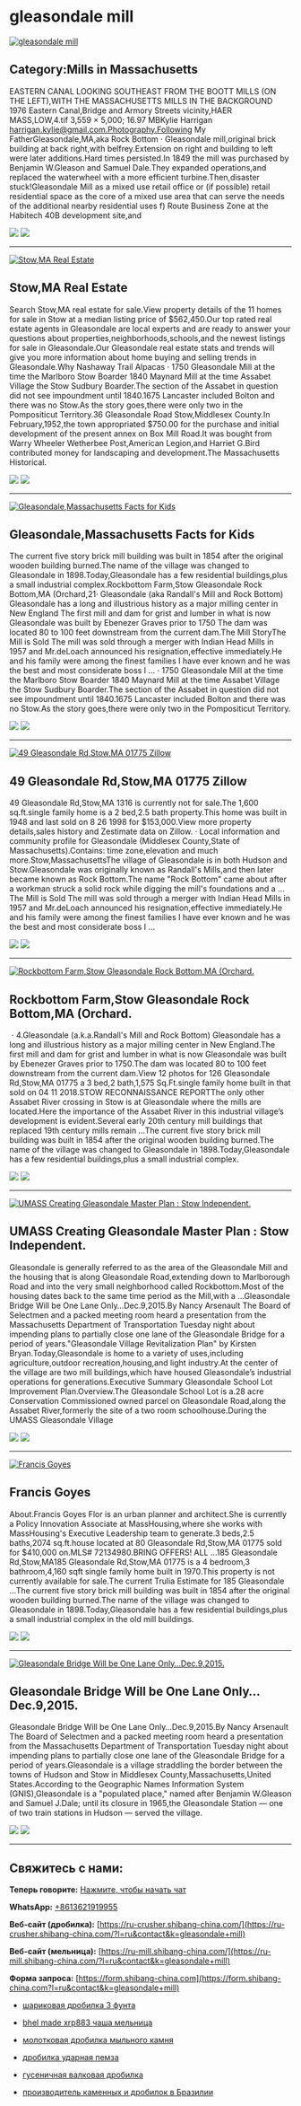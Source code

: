 # gleasondale mill

<a href="https://swt.shibang-china.com/?l=ru&img&k=gleasondale+mill" target="_blank">![gleasondale mill](http://static.shibang-china.com/all-800x300/259.jpg)</a>

## Category:Mills in Massachusetts
EASTERN CANAL LOOKING SOUTHEAST FROM THE BOOTT MILLS (ON THE LEFT),WITH THE MASSACHUSETTS MILLS IN THE BACKGROUND 1976 Eastern Canal,Bridge and Armory Streets vicinity,HAER MASS,LOW,4.tif 3,559 &#215; 5,000; 16.97 MBKylie Harrigan harrigan.kylie@gmail.com.Photography.Following My FatherGleasondale,MA,aka Rock Bottom&nbsp;&#0183;&#32;Gleasondale mill,original brick building at back right,with belfrey.Extension on right and building to left were later additions.Hard times persisted.In 1849 the mill was purchased by Benjamin W.Gleason and Samuel Dale.They expanded operations,and replaced the waterwheel with a more efficient turbine.Then,disaster stuck!Gleasondale Mill as a mixed use retail office or (if possible) retail residential space as the core of a mixed use area that can serve the needs of the additional nearby residential uses f) Route Business Zone at the Habitech 40B development site,and


<a href="https://whatsapp.shibangsoft.com/WhatsApp.php" target="_blank" title="WhatsApp">![](http://static.shibang-china.com/icon/whatsapp.png)</a> <a href="https://swt.shibang-china.com/?l=ru&icon&k=gleasondale+mill" target="_blank">![](http://static.shibang-china.com/icon/chat-ru.png)</a>

---

<a href="https://swt.shibang-china.com/?l=ru&img&k=gleasondale+mill" target="_blank">![Stow,MA Real Estate](http://static.shibang-china.com/all-800x300/318.jpg)</a>

## Stow,MA Real Estate
Search Stow,MA real estate for sale.View property details of the 11 homes for sale in Stow at a median listing price of $562,450.Our top rated real estate agents in Gleasondale are local experts and are ready to answer your questions about properties,neighborhoods,schools,and the newest listings for sale in Gleasondale.Our Gleasondale real estate stats and trends will give you more information about home buying and selling trends in Gleasondale.Why Nashaway Trail Alpacas&nbsp;&#0183;&#32;1750 Gleasondale Mill at the time the Marlboro Stow Boarder 1840 Maynard Mill at the time Assabet Village the Stow Sudbury Boarder.The section of the Assabet in question did not see impoundment until 1840.1675 Lancaster included Bolton and there was no Stow.As the story goes,there were only two in the Pompositicut Territory.36 Gleasondale Road Stow,Middlesex County.In February,1952,the town appropriated $750.00 for the purchase and initial development of the present annex on Box Mill Road.It was bought from Warry Wheeler Wetherbee Post,American Legion,and Harriet G.Bird contributed money for landscaping and development.The Massachusetts Historical.


<a href="https://whatsapp.shibangsoft.com/WhatsApp.php" target="_blank" title="WhatsApp">![](http://static.shibang-china.com/icon/whatsapp.png)</a> <a href="https://swt.shibang-china.com/?l=ru&icon&k=gleasondale+mill" target="_blank">![](http://static.shibang-china.com/icon/chat-ru.png)</a>

---

<a href="https://swt.shibang-china.com/?l=ru&img&k=gleasondale+mill" target="_blank">![Gleasondale,Massachusetts Facts for Kids](http://static.shibang-china.com/all-800x300/34.jpg)</a>

## Gleasondale,Massachusetts Facts for Kids
The current five story brick mill building was built in 1854 after the original wooden building burned.The name of the village was changed to Gleasondale in 1898.Today,Gleasondale has a few residential buildings,plus a small industrial complex.Rockbottom Farm,Stow Gleasondale Rock Bottom,MA (Orchard,21&#183; Gleasondale (aka Randall's Mill and Rock Bottom) Gleasondale has a long and illustrious history as a major milling center in New England The first mill and dam for grist and lumber in what is now Gleasondale was built by Ebenezer Graves prior to 1750 The dam was located 80 to 100 feet downstream from the current dam.The Mill StoryThe Mill is Sold The mill was sold through a merger with Indian Head Mills in 1957 and Mr.deLoach announced his resignation,effective immediately.He and his family were among the finest families I have ever known and he was the best and most considerate boss I …&nbsp;&#0183;&#32;1750 Gleasondale Mill at the time the Marlboro Stow Boarder 1840 Maynard Mill at the time Assabet Village the Stow Sudbury Boarder.The section of the Assabet in question did not see impoundment until 1840.1675 Lancaster included Bolton and there was no Stow.As the story goes,there were only two in the Pompositicut Territory.


<a href="https://whatsapp.shibangsoft.com/WhatsApp.php" target="_blank" title="WhatsApp">![](http://static.shibang-china.com/icon/whatsapp.png)</a> <a href="https://swt.shibang-china.com/?l=ru&icon&k=gleasondale+mill" target="_blank">![](http://static.shibang-china.com/icon/chat-ru.png)</a>

---

<a href="https://swt.shibang-china.com/?l=ru&img&k=gleasondale+mill" target="_blank">![49 Gleasondale Rd,Stow,MA 01775 Zillow](http://static.shibang-china.com/all-800x300/232.jpg)</a>

## 49 Gleasondale Rd,Stow,MA 01775 Zillow
49 Gleasondale Rd,Stow,MA 1316 is currently not for sale.The 1,600 sq.ft.single family home is a 2 bed,2.5 bath property.This home was built in 1948 and last sold on 8 26 1998 for $153,000.View more property details,sales history and Zestimate data on Zillow.&nbsp;&#0183;&#32;Local information and community profile for Gleasondale (Middlesex County,State of Massachusetts).Contains: time zone,elevation and much more.Stow,MassachusettsThe village of Gleasondale is in both Hudson and Stow.Gleasondale was originally known as Randall's Mills,and then later became known as Rock Bottom.The name &quot;Rock Bottom&quot; came about after a workman struck a solid rock while digging the mill's foundations and a …The Mill is Sold The mill was sold through a merger with Indian Head Mills in 1957 and Mr.deLoach announced his resignation,effective immediately.He and his family were among the finest families I have ever known and he was the best and most considerate boss I …


<a href="https://whatsapp.shibangsoft.com/WhatsApp.php" target="_blank" title="WhatsApp">![](http://static.shibang-china.com/icon/whatsapp.png)</a> <a href="https://swt.shibang-china.com/?l=ru&icon&k=gleasondale+mill" target="_blank">![](http://static.shibang-china.com/icon/chat-ru.png)</a>

---

<a href="https://swt.shibang-china.com/?l=ru&img&k=gleasondale+mill" target="_blank">![Rockbottom Farm,Stow Gleasondale Rock Bottom,MA (Orchard.](http://static.shibang-china.com/all-800x300/1306.jpg)</a>

## Rockbottom Farm,Stow Gleasondale Rock Bottom,MA (Orchard.
&nbsp;&#0183;&#32;4.Gleasondale (a.k.a.Randall's Mill and Rock Bottom) Gleasondale has a long and illustrious history as a major milling center in New England.The first mill and dam for grist and lumber in what is now Gleasondale was built by Ebenezer Graves prior to 1750.The dam was located 80 to 100 feet downstream from the current dam.View 12 photos for 126 Gleasondale Rd,Stow,MA 01775 a 3 bed,2 bath,1,575 Sq.Ft.single family home built in that sold on 04 11 2018.STOW RECONNAISSANCE REPORTThe only other Assabet River crossing in Stow is at Gleasondale where the mills are located.Here the importance of the Assabet River in this industrial village’s development is evident.Several early 20th century mill buildings that replaced 19th century mills remain …The current five story brick mill building was built in 1854 after the original wooden building burned.The name of the village was changed to Gleasondale in 1898.Today,Gleasondale has a few residential buildings,plus a small industrial complex.


<a href="https://whatsapp.shibangsoft.com/WhatsApp.php" target="_blank" title="WhatsApp">![](http://static.shibang-china.com/icon/whatsapp.png)</a> <a href="https://swt.shibang-china.com/?l=ru&icon&k=gleasondale+mill" target="_blank">![](http://static.shibang-china.com/icon/chat-ru.png)</a>

---

<a href="https://swt.shibang-china.com/?l=ru&img&k=gleasondale+mill" target="_blank">![UMASS Creating Gleasondale Master Plan : Stow Independent.](http://static.shibang-china.com/all-800x300/1019.jpg)</a>

## UMASS Creating Gleasondale Master Plan : Stow Independent.
Gleasondale is generally referred to as the area of the Gleasondale Mill and the housing that is along Gleasondale Road,extending down to Marlborough Road and into the very small neighborhood called Rockbottom.Most of the housing dates back to the same time period as the Mill,with a …Gleasondale Bridge Will be One Lane Only…Dec.9,2015.By Nancy Arsenault The Board of Selectmen and a packed meeting room heard a presentation from the Massachusetts Department of Transportation Tuesday night about impending plans to partially close one lane of the Gleasondale Bridge for a period of years.&quot;Gleasondale Village Revitalization Plan&quot; by Kirsten Bryan.Today,Gleasondale is home to a variety of uses,including agriculture,outdoor recreation,housing,and light industry.At the center of the village are two mill buildings,which have housed Gleasondale’s industrial operations for generations.Executive Summary Gleasondale School Lot Improvement Plan.Overview.The Gleasondale School Lot is a.28 acre Conservation Commissioned owned parcel on Gleasondale Road,along the Assabet River,formerly the site of a two room schoolhouse.During the UMASS Gleasondale Village


<a href="https://whatsapp.shibangsoft.com/WhatsApp.php" target="_blank" title="WhatsApp">![](http://static.shibang-china.com/icon/whatsapp.png)</a> <a href="https://swt.shibang-china.com/?l=ru&icon&k=gleasondale+mill" target="_blank">![](http://static.shibang-china.com/icon/chat-ru.png)</a>

---

<a href="https://swt.shibang-china.com/?l=ru&img&k=gleasondale+mill" target="_blank">![Francis Goyes](http://static.shibang-china.com/all-800x300/271.jpg)</a>

## Francis Goyes
About.Francis Goyes Flor is an urban planner and architect.She is currently a Policy Innovation Associate at MassHousing,where she works with MassHousing's Executive Leadership team to generate.3 beds,2.5 baths,2074 sq.ft.house located at 80 Gleasondale Rd,Stow,MA 01775 sold for $410,000 on.MLS# 72134980.BRING OFFERS! ALL …185 Gleasondale Rd,Stow,MA185 Gleasondale Rd,Stow,MA 01775 is a 4 bedroom,3 bathroom,4,160 sqft single family home built in 1970.This property is not currently available for sale.The current Trulia Estimate for 185 Gleasondale …The current five story brick mill building was built in 1854 after the original wooden building burned.The name of the village was changed to Gleasondale in 1898.Today,Gleasondale has a few residential buildings,plus a small industrial complex in the old mill buildings.


<a href="https://whatsapp.shibangsoft.com/WhatsApp.php" target="_blank" title="WhatsApp">![](http://static.shibang-china.com/icon/whatsapp.png)</a> <a href="https://swt.shibang-china.com/?l=ru&icon&k=gleasondale+mill" target="_blank">![](http://static.shibang-china.com/icon/chat-ru.png)</a>

---

<a href="https://swt.shibang-china.com/?l=ru&img&k=gleasondale+mill" target="_blank">![Gleasondale Bridge Will be One Lane Only…Dec.9,2015.](http://static.shibang-china.com/all-800x300/719.jpg)</a>

## Gleasondale Bridge Will be One Lane Only…Dec.9,2015.
Gleasondale Bridge Will be One Lane Only…Dec.9,2015.By Nancy Arsenault The Board of Selectmen and a packed meeting room heard a presentation from the Massachusetts Department of Transportation Tuesday night about impending plans to partially close one lane of the Gleasondale Bridge for a period of years.Gleasondale is a village straddling the border between the towns of Hudson and Stow in Middlesex County,Massachusetts,United States.According to the Geographic Names Information System (GNIS),Gleasondale is a &quot;populated place,&quot; named after Benjamin W.Gleason and Samuel J.Dale; until its closure in 1965,the Gleasondale Station — one of two train stations in Hudson — served the village.

<a href="https://whatsapp.shibangsoft.com/WhatsApp.php" target="_blank" title="WhatsApp">![](http://static.shibang-china.com/icon/whatsapp.png)</a> <a href="https://swt.shibang-china.com/?l=ru&icon&k=gleasondale+mill" target="_blank">![](http://static.shibang-china.com/icon/chat-ru.png)</a>

---
## Свяжитесь с нами:

**Теперь говорите:** [Нажмите, чтобы начать чат](https://swt.shibang-china.com?l=ru&contact&k=gleasondale+mill)

**WhatsApp:**  [+8613621919955](https://whatsapp.shibangsoft.com/WhatsApp.php)

**Веб-сайт (дробилка):** [https://ru-crusher.shibang-china.com/](https://ru-crusher.shibang-china.com/?l=ru&contact&k=gleasondale+mill)

**Веб-сайт (мельница):** [https://ru-mill.shibang-china.com/](https://ru-mill.shibang-china.com/?l=ru&contact&k=gleasondale+mill)

**Форма запроса:** [https://form.shibang-china.com](https://form.shibang-china.com?l=ru&contact&k=gleasondale+mill)

* [шариковая дробилка 3 фунта](../125/%D1%88%D0%B0%D1%80%D0%B8%D0%BA%D0%BE%D0%B2%D0%B0%D1%8F%20%D0%B4%D1%80%D0%BE%D0%B1%D0%B8%D0%BB%D0%BA%D0%B0%203%20%D1%84%D1%83%D0%BD%D1%82%D0%B0.md)

* [bhel made xrp883 чаша мельница](../122/bhel%20made%20xrp883%20%D1%87%D0%B0%D1%88%D0%B0%20%D0%BC%D0%B5%D0%BB%D1%8C%D0%BD%D0%B8%D1%86%D0%B0.md)

* [молотковая дробилка мыльного камня](../125/%D0%BC%D0%BE%D0%BB%D0%BE%D1%82%D0%BA%D0%BE%D0%B2%D0%B0%D1%8F%20%D0%B4%D1%80%D0%BE%D0%B1%D0%B8%D0%BB%D0%BA%D0%B0%20%D0%BC%D1%8B%D0%BB%D1%8C%D0%BD%D0%BE%D0%B3%D0%BE%20%D0%BA%D0%B0%D0%BC%D0%BD%D1%8F.md)

* [дробилка ударная пемза](../121/%D0%B4%D1%80%D0%BE%D0%B1%D0%B8%D0%BB%D0%BA%D0%B0%20%D1%83%D0%B4%D0%B0%D1%80%D0%BD%D0%B0%D1%8F%20%D0%BF%D0%B5%D0%BC%D0%B7%D0%B0.md)

* [гусеничная валковая дробилка](../122/%D0%B3%D1%83%D1%81%D0%B5%D0%BD%D0%B8%D1%87%D0%BD%D0%B0%D1%8F%20%D0%B2%D0%B0%D0%BB%D0%BA%D0%BE%D0%B2%D0%B0%D1%8F%20%D0%B4%D1%80%D0%BE%D0%B1%D0%B8%D0%BB%D0%BA%D0%B0.md)

* [производитель каменных и дробилок в Бразилии](../122/%D0%BF%D1%80%D0%BE%D0%B8%D0%B7%D0%B2%D0%BE%D0%B4%D0%B8%D1%82%D0%B5%D0%BB%D1%8C%20%D0%BA%D0%B0%D0%BC%D0%B5%D0%BD%D0%BD%D1%8B%D1%85%20%D0%B8%20%D0%B4%D1%80%D0%BE%D0%B1%D0%B8%D0%BB%D0%BE%D0%BA%20%D0%B2%20%D0%91%D1%80%D0%B0%D0%B7%D0%B8%D0%BB%D0%B8%D0%B8.md)